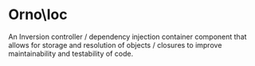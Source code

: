 Orno\Ioc
===

An Inversion controller / dependency injection container component that allows for storage and resolution of objects / closures to improve maintainability and testability of code.